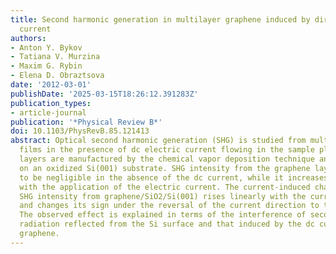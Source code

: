 ```yaml
---
title: Second harmonic generation in multilayer graphene induced by direct electric
  current
authors:
- Anton Y. Bykov
- Tatiana V. Murzina
- Maxim G. Rybin
- Elena D. Obraztsova
date: '2012-03-01'
publishDate: '2025-03-15T18:26:12.391283Z'
publication_types:
- article-journal
publication: '*Physical Review B*'
doi: 10.1103/PhysRevB.85.121413
abstract: Optical second harmonic generation (SHG) is studied from multilayer graphene
  films in the presence of dc electric current flowing in the sample plane. Graphene
  layers are manufactured by the chemical vapor deposition technique and deposited
  on an oxidized Si(001) substrate. SHG intensity from the graphene layer is found
  to be negligible in the absence of the dc current, while it increases dramatically
  with the application of the electric current. The current-induced change of the
  SHG intensity from graphene/SiO2/Si(001) rises linearly with the current amplitude
  and changes its sign under the reversal of the current direction to the opposite.
  The observed effect is explained in terms of the interference of second harmonic
  radiation reflected from the Si surface and that induced by the dc current in multilayer
  graphene.
---
```

